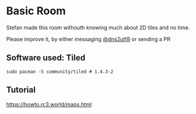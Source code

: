 # Basic Room

Stefan made this room withouth knowing much about 2D tiles and no time.

Please improve it, by either messaging [@dns2utf8](https://twitter.com/dns2utf8) or sending a PR

## Software used: Tiled

```
sudo pacman -S community/tiled # 1.4.3-2
```

## Tutorial

https://howto.rc3.world/maps.html
